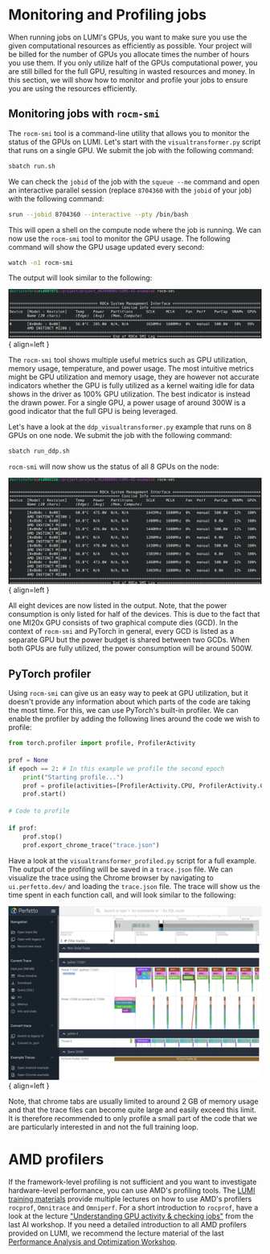 # Monitoring and Profiling jobs

When running jobs on LUMI's GPUs, you want to make sure you use the given computational resources as efficiently as possible. Your project will be billed for the number of GPUs you allocate times the number of hours you use them. If you only utilize half of the GPUs computational power, you are still billed for the full GPU, resulting in wasted resources and money. In this section, we will show how to monitor and profile your jobs to ensure you are using the resources efficiently.

## Monitoring jobs with `rocm-smi`

The `rocm-smi` tool is a command-line utility that allows you to monitor the status of the GPUs on LUMI. Let's start with the `visualtransformer.py` script that runs on a single GPU. We submit the job with the following command:

```bash
sbatch run.sh
```

We can check the `jobid` of the job with the `squeue --me` command and open an interactive parallel session (replace `8704360` with the `jobid` of your job) with the following command:

```bash
srun --jobid 8704360 --interactive --pty /bin/bash
```
This will open a shell on the compute node where the job is running. We can now use the `rocm-smi` tool to monitor the GPU usage. The following command will show the GPU usage updated every second:

```bash
watch -n1 rocm-smi
```

The output will look similar to the following:

![Image title](assets/rocm-smi-1-gpu.png){ align=left }

The `rocm-smi` tool shows multiple useful metrics such as GPU utilization, memory usage, temperature, and power usage. The most intuitive metrics might be GPU utilization and memory usage, they are however not accurate indicators whether the GPU is fully utilized as a kernel waiting idle for data shows in the driver as 100% GPU utilization. The best indicator is instead the drawn power. For a single GPU, a power usage of around 300W is a good indicator that the full GPU is being leveraged. 

Let's have a look at the `ddp_visualtransformer.py` example that runs on 8 GPUs on one node. We submit the job with the following command:

```bash
sbatch run_ddp.sh
```
`rocm-smi` will now show us the status of all 8 GPUs on the node:

![Image title](assets/rocm-smi-8-gpu.png){ align=left }

All eight devices are now listed in the output. Note, that the power consumption is only listed for half of the devices. This is due to the fact that one MI20x GPU consists of two graphical compute dies (GCD). In the context of `rocm-smi` and PyTorch in general, every GCD is listed as a separate GPU but the power budget is shared between two GCDs. When both GPUs are fully utilized, the power consumption will be around 500W.

## PyTorch profiler

Using `rocm-smi` can give us an easy way to peek at GPU utilization, but it doesn't provide any information about which parts of the code are taking the most time. For this, we can use PyTorch's built-in profiler. 
We can enable the profiler by adding the following lines around the code we wish to profile:

```python
from torch.profiler import profile, ProfilerActivity

prof = None
if epoch == 2: # In this example we profile the second epoch
    print("Starting profile...")
    prof = profile(activities=[ProfilerActivity.CPU, ProfilerActivity.CUDA])
    prof.start()

# Code to profile

if prof:
    prof.stop()
    prof.export_chrome_trace("trace.json")
```
Have a look at the `visualtransformer_profiled.py` script for a full example. The output of the profiling will be saved in a `trace.json` file. We can visualize the trace using the Chrome browser by navigating to `ui.perfetto.dev/` and loading the `trace.json` file. The trace will show us the time spent in each function call, and will look similar to the following:

![Image title](assets/perfetto-trace.png){ align=left }

Note, that chrome tabs are usually limited to around 2 GB of memory usage and that the trace files can become quite large and easily exceed this limit. It is therefore recommended to only profile a small part of the code that we are particularly interested in and not the full training loop.

# AMD profilers

If the framework-level profiling is not sufficient and you want to investigate hardware-level performance, you can use AMD's profiling tools. The [LUMI training materials](https://lumi-supercomputer.github.io/LUMI-training-materials/) provide multiple lectures on how to use AMD's profilers `rocprof`, `Omnitrace` and `Omniperf`. For a short introduction to `rocprof`, have a look at the lecture ["Understanding GPU activity & checking jobs"](https://lumi-supercomputer.github.io/LUMI-training-materials/ai-20241126/extra_04_CheckingGPU/) from the last AI workshop. If you need a detailed introduction to all AMD profilers provided on LUMI, we recommend the lecture material of the last [Performance Analysis and Optimization Workshop](https://lumi-supercomputer.github.io/LUMI-training-materials/paow-20240611/).

